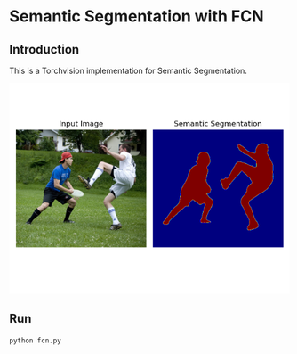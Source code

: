 # Semantic Segmentation with FCN

## Introduction
This is a Torchvision implementation for Semantic Segmentation.

![image](https://github.com/byunghyun23/semantic-segmentation/blob/main/assets/fig1.png)

## Run
```
python fcn.py
```
